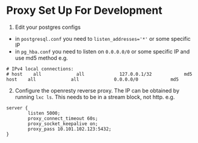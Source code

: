 # Proxy Set Up For Development
1. Edit your postgres configs
- in `postgresql.conf` you need to `listen_addresses='*'` or some specific IP
- in `pg_hba.conf` you need to listen on `0.0.0.0/0` or some specific IP and use md5 method e.g.

```
# IPv4 local connections:
# host    all             all             127.0.0.1/32            md5
host    all             all             0.0.0.0/0            md5
```
2. Configure the openresty reverse proxy. The IP can be obtained by running `lxc ls`.
This needs to be in a stream block, not http. e.g.

```
server {
        listen 5000;
        proxy_connect_timeout 60s;
        proxy_socket_keepalive on;
        proxy_pass 10.101.102.123:5432;
}
```
